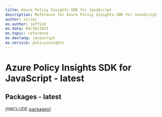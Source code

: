 ```yaml
---
title: Azure Policy Insights SDK for JavaScript
description: Reference for Azure Policy Insights SDK for JavaScript
author: xirzec
ms.author: jeffish
ms.data: 04/19/2023
ms.topic: reference
ms.devlang: javascript
ms.service: policyinsights
---
```

# Azure Policy Insights SDK for JavaScript - latest
## Packages - latest
[!INCLUDE [packages](policy-insights-index.md)]